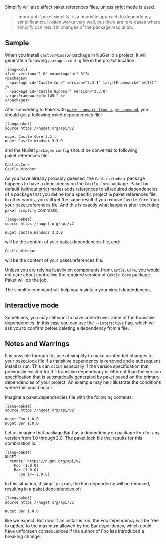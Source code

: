 Simplify will also affect paket.references files, unless [strict](dependencies-file.html#Strict-references) mode is used.

<blockquote>Important: `paket simplify` is a heuristic approach to dependency simplification. It often works very well, but there are rare cases where simplify can result in changes of the package resolution.</blockquote>

## Sample

When you install `Castle.Windsor` package in NuGet to a project, it will generate a following `packages.config` file in the project location:

    [lang=xml]
    <?xml version="1.0" encoding="utf-8"?>
    <packages>
      <package id="Castle.Core" version="3.3.1" targetFramework="net451" />
      <package id="Castle.Windsor" version="3.3.0" targetFramework="net451" />
    </packages>

After converting to Paket with [`paket convert-from-nuget command`](paket-convert-from-nuget.html), you should get a following paket.dependencies file:

    [lang=paket]
    source https://nuget.org/api/v2

    nuget Castle.Core 3.3.1
    nuget Castle.Windsor 3.3.0

and the NuGet `packages.config` should be converted to following paket.references file:

    Castle.Core
    Castle.Windsor

As you have already probably guessed, the `Castle.Windsor` package happens to have a dependency on the `Castle.Core` package.
Paket by default (without [strict](dependencies-file.html#Strict-references) mode) adds references to all required dependencies of a package that you define for a specific project in paket.references file.
In other words, you still get the same result if you remove `Castle.Core` from your paket.references file.
And this is exactly what happens after executing `paket simplify` command:

    [lang=paket]
    source https://nuget.org/api/v2

    nuget Castle.Windsor 3.3.0

will be the content of your paket.dependencies file, and:

    Castle.Windsor

will be the content of your paket.references file.

Unless you are relying heavily on components from `Castle.Core`, you would not care about controlling the required version of `Castle.Core` package. Paket will do the job.

The simplify command will help you maintain your direct dependencies.

## Interactive mode

Sometimes, you may still want to have control over some of the transitive dependencies. In this case you can use the `--interactive` flag,
which will ask you to confirm before deleting a dependency from a file.


## Notes and Warnings
It is possible through the use of simplify to make unintended changes to your paket.lock file if a transitive dependency is removed and a subsequent install is run.  This can occur especially if the version specification that previously existed for the transitive dependency is different than the version specification that is automatically generated by paket based on the primary dependencies of your project.  An example may help illustrate the conditions where this could occur.

Imagine a paket.dependencies file with the following contents:

    [lang=paket]
    source https://nuget.org/api/v2

    nuget Foo 1.0.0
    nuget Bar 1.0.0

Let us imagine that package Bar has a dependency on package Foo for any version from 1.0 through 2.0. The paket.lock file that results for this combination is:

    [lang=paket]
    NUGET
      remote: https://nuget.org/api/v2
        Foo (1.0.0)
        Bar (1.0.0)
          Foo (<= 2.0.0)

In this situation, if simplify is run, the Foo dependency will be removed, resulting in a paket.dependencies of:

    [lang=paket]
    source https://nuget.org/api/v2

    nuget Bar 1.0.0

like we expect.  But now, if an install is run, the Foo dependency will be free to update to the maximum allowed by the Bar dependency, which could have unforseen consequences if the author of Foo has introduced a breaking change.
